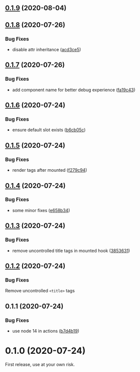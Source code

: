 ## [0.1.9](https://github.com/egoist/vue-head/compare/v0.1.8...v0.1.9) (2020-08-04)



## [0.1.8](https://github.com/egoist/vue-head/compare/v0.1.7...v0.1.8) (2020-07-26)


### Bug Fixes

* disable attr inheritance ([acd3ce5](https://github.com/egoist/vue-head/commit/acd3ce5f08912462fc0332f7fdec6a65c4e50ff1))



## [0.1.7](https://github.com/egoist/vue-head/compare/v0.1.6...v0.1.7) (2020-07-26)


### Bug Fixes

* add component name for better debug experience ([fa19c43](https://github.com/egoist/vue-head/commit/fa19c43dc9b4d149b83bece7e86bff549caedb11))



## [0.1.6](https://github.com/egoist/vue-head/compare/v0.1.5...v0.1.6) (2020-07-24)


### Bug Fixes

* ensure default slot exists ([b6cb05c](https://github.com/egoist/vue-head/commit/b6cb05cd2104837767e0f50d81af0b9e69bdf104))



## [0.1.5](https://github.com/egoist/vue-head/compare/v0.1.4...v0.1.5) (2020-07-24)


### Bug Fixes

* render tags after mounted ([f279c94](https://github.com/egoist/vue-head/commit/f279c94907532deacbf6f6cdd7d37924534edaf5))



## [0.1.4](https://github.com/egoist/vue-head/compare/v0.1.3...v0.1.4) (2020-07-24)


### Bug Fixes

* some minor fixes ([e658b34](https://github.com/egoist/vue-head/commit/e658b344bf420940cca9d37952cf0363052e790d))



## [0.1.3](https://github.com/egoist/vue-head/compare/v0.1.2...v0.1.3) (2020-07-24)


### Bug Fixes

* remove uncontrolled title tags in mounted hook ([3853631](https://github.com/egoist/vue-head/commit/3853631eccd027842b5817a07324dc9e53e1f4b4))



## [0.1.2](https://github.com/egoist/vue-head/compare/v0.1.1...v0.1.2) (2020-07-24)

### Bug Fixes

Remove uncontrolled `<title>` tags

## 0.1.1 (2020-07-24)


### Bug Fixes

* use node 14 in actions ([b7d4b19](https://github.com/egoist/vue-head/commit/b7d4b197099e40b470f82a60be04810231d461c4))



# 0.1.0 (2020-07-24)


First release, use at your own risk.
